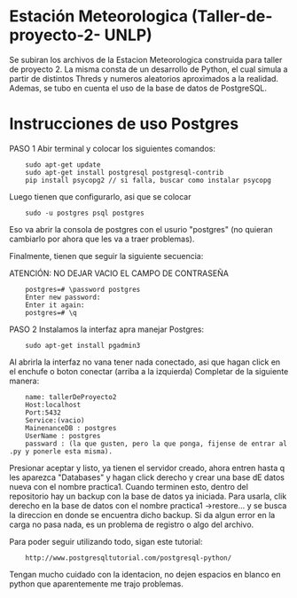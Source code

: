 # Estación Meteorologica (Taller-de-proyecto-2- UNLP)
Se subiran los archivos de la Estacion Meteorologica construida para taller de proyecto 2. La misma consta de un desarrollo de Python, el cual simula a partir de distintos Threds y numeros aleatorios aproximados a la realidad. Ademas, se tubo en cuenta el uso de la base de datos de PostgreSQL. 


# Instrucciones de uso Postgres

PASO 1
Abir terminal y colocar los siguientes comandos:

		sudo apt-get update
		sudo apt-get install postgresql postgresql-contrib
		pip install psycopg2 // si falla, buscar como instalar psycopg	

Luego tienen que configurarlo, asi que se colocar

		sudo -u postgres psql postgres

Eso va abrir la consola de postgres con el usurio "postgres" (no quieran cambiarlo por ahora que les va a traer problemas).

Finalmente, tienen que seguir la siguiente secuencia:
		
ATENCIÓN: NO DEJAR VACIO EL CAMPO DE CONTRASEÑA

		postgres=# \password postgres 
		Enter new password: 
		Enter it again: 
		postgres=# \q



PASO 2
Instalamos la interfaz apra manejar Postgres:

		sudo apt-get install pgadmin3

Al abrirla la interfaz no vana  tener nada conectado, asi que hagan click en el enchufe o boton conectar (arriba a la izquierda)
Completar de la siguiente manera:
		
		name: tallerDeProyecto2
		Host:localhost
		Port:5432
		Service:(vacio)
		MainenanceDB : postgres
		UserName : postgres
		passward : (la que gusten, pero la que ponga, fijense de entrar al .py y ponerle esta misma).
		
Presionar aceptar y listo, ya tienen el servidor creado, ahora entren hasta q les aparezca "Databases" y hagan click derecho y crear una base dE datos nueva con el nombre practica1. Cuando terminen esto, dentro del repositorio hay un backup con la base de datos ya iniciada. Para usarla, clik derecho en la base de datos con el nombre practica1 ->restore... y se busca la direccion en donde se encuentra dicho backup. Si da algun error en la carga no pasa nada, es un problema de registro o algo del archivo.

 Para poder seguir utilizando todo, sigan este tutorial:

		http://www.postgresqltutorial.com/postgresql-python/	

Tengan mucho cuidado con la identacion, no dejen espacios en blanco en python que aparentemente me trajo problemas.

